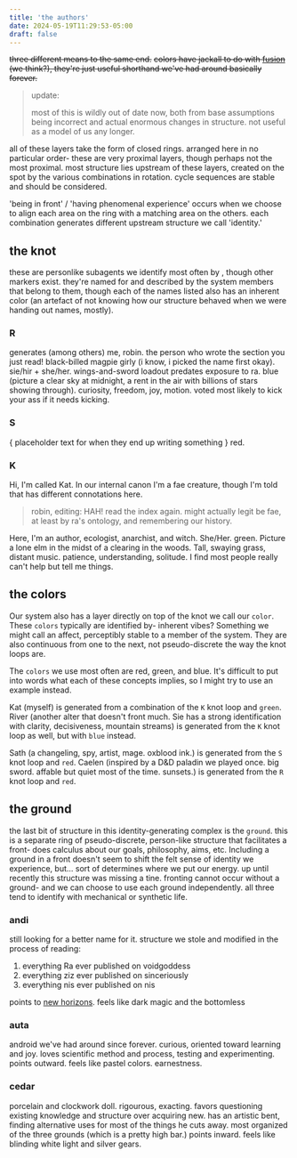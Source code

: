 ```yaml
---
title: 'the authors'
date: 2024-05-19T11:29:53-05:00
draft: false
---
```


~~three different means to the same end.~~
~~colors have jackall to do with [fusion](https://voidgodess.com/void#fusion) (we think?), they're just useful shorthand we've had around basically forever.~~ 

> update:
>
> most of this is wildly out of date now, both from base assumptions being incorrect and actual enormous changes in structure. not useful as a model of us any longer.

all of these layers take the form of closed rings.
arranged here in no particular order- these are very proximal layers, though perhaps not the most proximal. most structure lies upstream of these layers, created on the spot by the various combinations in rotation. cycle sequences are stable and should be considered.

'being in front' / 'having phenomenal experience' occurs when we choose to align each area on the ring with a matching area on the others. each combination generates different upstream structure we call 'identity.'

## the knot
these are personlike subagents we identify most often by , though other markers exist. they're named for and described by the system members that belong to them, though each of the names listed also has an inherent color (an artefact of not knowing how our structure behaved when we were handing out names, mostly). 

### R
generates (among others) me, robin. the person who wrote the section you just read! black-billed magpie girly (i know, i picked the name first okay). sie/hir + she/her. wings-and-sword loadout predates exposure to ra.
blue (picture a clear sky at midnight, a rent in the air with billions of stars showing through). curiosity, freedom, joy, motion. voted most likely to kick your ass if it needs kicking.

### S
{ placeholder text for when they end up writing something }
red.

### K
Hi, I'm called Kat. In our internal canon I'm a fae creature, though I'm told that has different connotations here.
> robin, editing: HAH! read the index again. might actually legit be fae, at least by ra's ontology, and remembering our history.

Here, I'm an author, ecologist, anarchist, and witch. She/Her.
green. Picture a lone elm in the midst of a clearing in the woods. Tall, swaying grass, distant music. patience, understanding, solitude. I find most people really can't help but tell me things.

## the colors
Our system also has a layer directly on top of the knot we call our `color`.
These `colors` typically are identified by- inherent vibes? Something we might call an affect, perceptibly stable to a member of the system. They are also continuous from one to the next, not pseudo-discrete the way the knot loops are.

The `colors` we use most often are red, green, and blue.
It's difficult to put into words what each of these concepts implies, so I might try to use an example instead.

Kat (myself) is generated from a combination of the `K` knot loop and `green`.
River (another alter that doesn't front much. Sie has a strong identification with clarity, decisiveness, mountain streams) is generated from the `K` knot loop as well, but with `blue` instead.

Sath (a changeling, spy, artist, mage. oxblood ink.) is generated from the `S` knot loop and `red`.
Caelen (inspired by a D&D paladin we played once. big sword. affable but quiet most of the time. sunsets.) is generated from the `R` knot loop and `red`.

## the ground
the last bit of structure in this identity-generating complex is the `ground`. this is a separate ring of pseudo-discrete, person-like structure that facilitates a front- does calculus about our goals, philosophy, aims, etc. Including a ground in a front doesn't seem to shift the felt sense of identity we experience, but... sort of determines where we put our energy. up until recently this structure was missing a tine. fronting cannot occur without a ground- and we can choose to use each ground independently. all three tend to identify with mechanical or synthetic life.

### andi
still looking for a better name for it. structure we stole and modified in the process of reading:
1. everything Ra ever published on voidgoddess
2. everything ziz ever published on sinceriously
3. everything nis ever published on nis

points to [new horizons](https://voidgoddess.org/kaleidoscope).
feels like dark magic and the bottomless

### auta
android we've had around since forever. curious, oriented toward learning and joy. loves scientific method and process, testing and experimenting.
points outward.
feels like pastel colors. earnestness.

### cedar
porcelain and clockwork doll. rigourous, exacting. favors questioning existing knowledge and structure over acquiring new. has an artistic bent, finding alternative uses for most of the things he cuts away. most organized of the three grounds (which is a pretty high bar.) points inward.
feels like blinding white light and silver gears.
